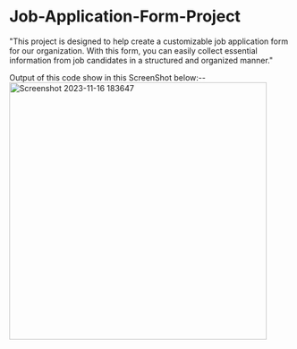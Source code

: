 # Job-Application-Form-Project
"This project is designed to help create a customizable job application form for our organization. With this form, you can easily collect essential information from job candidates in a structured and organized manner."

Output of this code show in this ScreenShot below:--
<img width="460" alt="Screenshot 2023-11-16 183647" src="https://github.com/gouravgithub7710/Job-Application-Form-Project/assets/144522131/1ab25264-1c7d-4007-a789-b438fcf0c88a">
